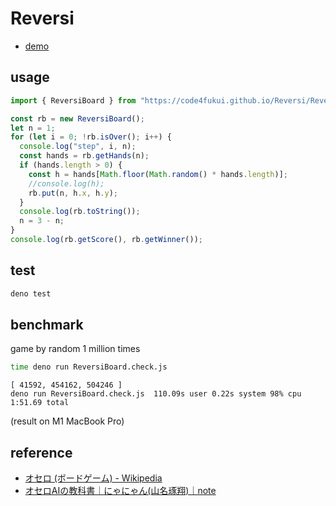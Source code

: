 # Reversi
 
- [demo](https://code4fukui.github.io/Reversi/)

## usage

```js
import { ReversiBoard } from "https://code4fukui.github.io/Reversi/ReversiBoard.js";

const rb = new ReversiBoard();
let n = 1;
for (let i = 0; !rb.isOver(); i++) {
  console.log("step", i, n);
  const hands = rb.getHands(n);
  if (hands.length > 0) {
    const h = hands[Math.floor(Math.random() * hands.length)];
    //console.log(h);
    rb.put(n, h.x, h.y);
  }
  console.log(rb.toString());
  n = 3 - n;
}
console.log(rb.getScore(), rb.getWinner());
```

## test

```sh
deno test
```

## benchmark

game by random 1 million times
```sh
time deno run ReversiBoard.check.js
```

```
[ 41592, 454162, 504246 ]
deno run ReversiBoard.check.js  110.09s user 0.22s system 98% cpu 1:51.69 total
```
(result on M1 MacBook Pro)

## reference

- [オセロ (ボードゲーム) - Wikipedia](https://ja.wikipedia.org/wiki/%E3%82%AA%E3%82%BB%E3%83%AD_(%E3%83%9C%E3%83%BC%E3%83%89%E3%82%B2%E3%83%BC%E3%83%A0))
- [オセロAIの教科書｜にゃにゃん(山名琢翔)｜note](https://note.com/nyanyan_cubetech/m/m54104c8d2f12)
